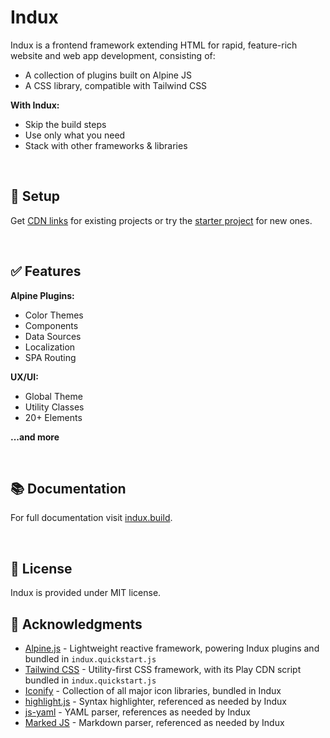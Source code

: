 # Indux

Indux is a frontend framework extending HTML for rapid, feature-rich website and web app development, consisting of:

- A collection of plugins built on Alpine JS
- A CSS library, compatible with Tailwind CSS

**With Indux:**
- Skip the build steps
- Use only what you need
- Stack with other frameworks & libraries

<br>

## 💾 Setup

Get [CDN links](https://indux.build/getting-started/setup) for existing projects or try the [starter project](https://indux.build/getting-started/starter-project) for new ones.

<br>

## ✅ Features

**Alpine Plugins:**
- Color Themes
- Components
- Data Sources
- Localization
- SPA Routing

**UX/UI:**
- Global Theme
- Utility Classes
- 20+ Elements

**...and more**

<br>

## 📚 Documentation

For full documentation visit [indux.build](https://indux.build).

<br>

## 📄 License

Indux is provided under MIT license.
<br>

## 🙏 Acknowledgments

- [Alpine.js](https://alpinejs.dev) - Lightweight reactive framework, powering Indux plugins and bundled in `indux.quickstart.js`
- [Tailwind CSS](https://tailwindcss.com) - Utility-first CSS framework, with its Play CDN script bundled in `indux.quickstart.js`
- [Iconify](https://iconify.design) - Collection of all major icon libraries, bundled in Indux
- [highlight.js](https://highlightjs.org) - Syntax highlighter, referenced as needed by Indux
- [js-yaml](https://nodeca.github.io/js-yaml) - YAML parser, references as needed by Indux
- [Marked JS](https://marked.js.org) - Markdown parser, referenced as needed by Indux

